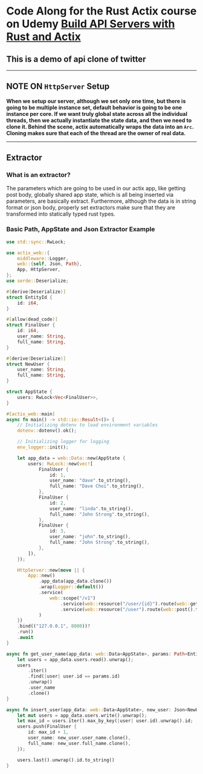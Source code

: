 # Code Along for the Rust Actix course on Udemy [Build API Servers with Rust and Actix](https://www.udemy.com/course/learn-rust-actix-web-and-sqlx/)

## This is a demo of api clone of twitter

---

## NOTE ON `HttpServer` Setup

**When we setup our server, although we set only one time, but there is going to be multiple instance set, default behavior is going to be one instance per core. If we want truly global state across all the individual threads, then we actually instantiate the state data, and then we need to clone it. Behind the scene, actix automatically wraps the data into an `Arc`. Cloning makes sure that each of the thread are the owner of real data.**

---

## Extractor

### What is an extractor?

The parameters which are going to be used in our actix app, like getting post body, globally shared
app state, which is all being inserted via parameters, are basically extract.
Furthermore, although the data is in string format or json body, properly set extractors make sure
that they are transformed into statically typed rust types.

### Basic Path, AppState and Json Extractor Example

```rust
use std::sync::RwLock;

use actix_web::{
    middleware::Logger,
    web::{self, Json, Path},
    App, HttpServer,
};
use serde::Deserialize;

#[derive(Deserialize)]
struct EntityId {
    id: i64,
}

#[allow(dead_code)]
struct FinalUser {
    id: i64,
    user_name: String,
    full_name: String,
}

#[derive(Deserialize)]
struct NewUser {
    user_name: String,
    full_name: String,
}

struct AppState {
    users: RwLock<Vec<FinalUser>>,
}

#[actix_web::main]
async fn main() -> std::io::Result<()> {
    // Initializing dotenv to load environment variables
    dotenv::dotenv().ok();

    // Initializing logger for logging
    env_logger::init();

    let app_data = web::Data::new(AppState {
        users: RwLock::new(vec![
            FinalUser {
                id: 1,
                user_name: "dave".to_string(),
                full_name: "Dave Choi".to_string(),
            },
            FinalUser {
                id: 2,
                user_name: "linda".to_string(),
                full_name: "John Strong".to_string(),
            },
            FinalUser {
                id: 3,
                user_name: "john".to_string(),
                full_name: "John Strong".to_string(),
            },
        ]),
    });

    HttpServer::new(move || {
        App::new()
            .app_data(app_data.clone())
            .wrap(Logger::default())
            .service(
                web::scope("/v1")
                    .service(web::resource("/user/{id}").route(web::get().to(get_user_name)))
                    .service(web::resource("/user").route(web::post().to(insert_user))),
            )
    })
    .bind(("127.0.0.1", 8080))?
    .run()
    .await
}

async fn get_user_name(app_data: web::Data<AppState>, params: Path<EntityId>) -> String {
    let users = app_data.users.read().unwrap();
    users
        .iter()
        .find(|user| user.id == params.id)
        .unwrap()
        .user_name
        .clone()
}

async fn insert_user(app_data: web::Data<AppState>, new_user: Json<NewUser>) -> String {
    let mut users = app_data.users.write().unwrap();
    let max_id = users.iter().max_by_key(|user| user.id).unwrap().id;
    users.push(FinalUser {
        id: max_id + 1,
        user_name: new_user.user_name.clone(),
        full_name: new_user.full_name.clone(),
    });

    users.last().unwrap().id.to_string()
}
```
